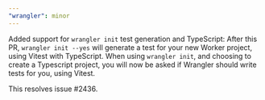 ```yaml
---
"wrangler": minor
---
```


Added support for `wrangler init` test generation and TypeScript:
After this PR, `wrangler init --yes` will generate a test for your new Worker project, using Vitest with TypeScript.
When using `wrangler init`, and choosing to create a Typescript project, you will now be asked if Wrangler should write tests for you, using Vitest.

This resolves issue #2436.

